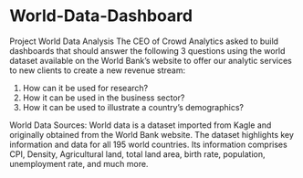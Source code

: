 # World-Data-Dashboard

Project World Data Analysis 
The CEO of Crowd Analytics asked to build dashboards that should answer the following 3 questions using the world dataset available on the World Bank’s website to offer our analytic services to new clients to create a new revenue stream:
1.	How can it be used for research?
2.	How it can be used in the business sector?
3.	How it can be used to illustrate a country’s demographics?

World Data Sources: 
World data is a dataset imported from Kagle and originally obtained from the World Bank website. The dataset highlights key information and data for all 195 world countries. Its information comprises CPI, Density, Agricultural land, total land area, birth rate, population, unemployment rate, and much more.

